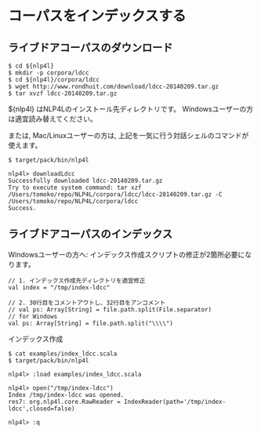 # コーパスをインデックスする

## ライブドアコーパスのダウンロード

```
$ cd ${nlp4l}
$ mkdir -p corpora/ldcc
$ cd ${nlp4l}/corpora/ldcc
$ wget http://www.rondhuit.com/download/ldcc-20140209.tar.gz
$ tar xvzf ldcc-20140209.tar.gz
```

${nlp4l} はNLP4Lのインストール先ディレクトリです。
Windowsユーザーの方は適宜読み替えてください。

または, Mac/Linuxユーザーの方は, 上記を一気に行う対話シェルのコマンドが使えます。

```
$ target/pack/bin/nlp4l

nlp4l> downloadLdcc
Successfully downloaded ldcc-20140209.tar.gz
Try to execute system command: tar xzf /Users/tomoko/repo/NLP4L/corpora/ldcc/ldcc-20140209.tar.gz -C /Users/tomoko/repo/NLP4L/corpora/ldcc
Success.
```

## ライブドアコーパスのインデックス

Windowsユーザーの方へ:
インデックス作成スクリプトの修正が2箇所必要になります。
```
// 1. インデックス作成先ディレクトリを適宜修正
val index = "/tmp/index-ldcc"

// 2. 30行目をコメントアウトし、32行目をアンコメント
// val ps: Array[String] = file.path.split(File.separator)
// for Windows
val ps: Array[String] = file.path.split("\\\\")

```

インデックス作成

```
$ cat examples/index_ldcc.scala
$ target/pack/bin/nlp4l

nlp4l> :load examples/index_ldcc.scala

nlp4l> open("/tmp/index-ldcc")
Index /tmp/index-ldcc was opened.
res7: org.nlp4l.core.RawReader = IndexReader(path='/tmp/index-ldcc',closed=false)

nlp4l> :q
```
